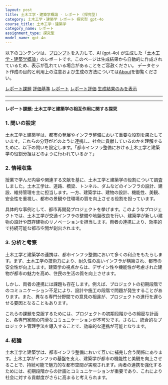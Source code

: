 ```yaml
---
layout: post
title: 土木工学・建築学概論 - レポート (探究型)
category: 土木工学・建築学 レポート 探究型 gpt-4o
course_title: 土木工学・建築学
category_name: レポート
assignment_type: 探究型
model_name: gpt-4o
---
```


以下のコンテンツは、[プロンプト](http://127.0.0.1:8000/generated/土木工学・建築学/gpt-4o/prompt_レポート-探究型.md)を入力して、AI (gpt-4o) が生成した「[土木工学・建築学概論](/contents/土木工学・建築学/)」のレポートです。このページは生成結果から自動的に作成されているため、表示が乱れている場合があることをご容赦ください。
データセット作成の目的と利用上の注意および生成の方法については[About](/About)を御覧ください。

[レポート課題](../レポート課題-探究型)
[評価基準](../評価基準-探究型)
[レポート](../レポート-探究型)
[レポート評価](../レポート評価-探究型)
[生成結果のみを表示](http://127.0.0.1:8000/generated/土木工学・建築学/gpt-4o/レポート-探究型.md)
  

***
***
  
**レポート課題: 土木工学と建築学の相互作用に関する探究**

### 1. 問いの設定

土木工学と建築学は、都市の発展やインフラ整備において重要な役割を果たしています。これらの分野がどのように連携し、社会に貢献しているのかを理解するために、以下の問いを設定します。「都市インフラ整備における土木工学と建築学の役割分担はどのように行われているか？」

### 2. 情報収集

授業で学んだ内容や関連する文献を基に、土木工学と建築学の役割について調査しました。土木工学は、道路、橋梁、トンネル、ダムなどのインフラの設計、建設、維持管理を主に担当します。一方、建築学は、建物の設計、機能性、美観、安全性を重視し、都市の景観や住環境の質を向上させる役割を担っています。

具体的な事例として、都市再開発プロジェクトを挙げます。このようなプロジェクトでは、土木工学が交通インフラの整備や地盤改良を行い、建築学が新しい建物の設計や既存建物のリノベーションを担当します。両者の連携により、効率的で持続可能な都市空間が創出されます。

### 3. 分析と考察

土木工学と建築学の連携は、都市インフラ整備において多くの利点をもたらします。まず、土木工学の技術力により、耐久性の高いインフラが構築され、都市の安全性が向上します。建築学の視点からは、デザイン性や機能性が考慮された建物が都市の魅力を高め、住民の生活の質を向上させます。

しかし、両者の連携には課題も存在します。例えば、プロジェクトの初期段階でのコミュニケーション不足により、設計や施工の段階で問題が発生することがあります。また、異なる専門分野間での意見の相違が、プロジェクトの進行を遅らせる要因となることもあります。

これらの課題を克服するためには、プロジェクトの初期段階からの綿密な計画と、各専門家間の円滑なコミュニケーションが不可欠です。さらに、統合的なプロジェクト管理手法を導入することで、効率的な連携が可能となります。

### 4. 結論

土木工学と建築学は、都市インフラ整備において互いに補完し合う関係にあります。土木工学がインフラの基盤を支え、建築学が都市の機能性と美観を向上させることで、持続可能で魅力的な都市空間が実現されます。両者の連携を強化するためには、初期段階からの計画とコミュニケーションが重要であり、これにより社会に対する貢献度がさらに高まると考えられます。
